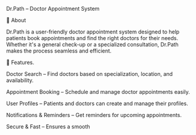 

Dr.Path – Doctor Appointment System

📌 About

Dr.Path is a user-friendly doctor appointment system designed to help patients book appointments and find the right doctors for their needs. Whether it's a general check-up or a specialized consultation, Dr.Path makes the process seamless and efficient.

🚀 Features.

Doctor Search – Find doctors based on specialization, location, and availability.

Appointment Booking – Schedule and manage doctor appointments easily.

User Profiles – Patients and doctors can create and manage their profiles.

Notifications & Reminders – Get reminders for upcoming appointments.

Secure & Fast – Ensures a smooth


